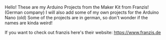Hello! These are my Arduino Projects from the Maker Kit from Franzis! (German company)
I will also add some of my own projects for the Arduino Nano (old)
Some of the projects are in german, so don't wonder if the names are kinda weird!

If you want to check out franzis here's their website:
https://www.franzis.de
